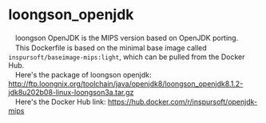 # loongson_openjdk
　loongson OpenJDK is the MIPS version based on OpenJDK porting.<br>
　This Dockerfile is based on the minimal base image called `inspursoft/baseimage-mips:light`, which can be pulled from the Docker Hub.<br>
　Here's the package of loongson openjdk: http://ftp.loongnix.org/toolchain/java/openjdk8/loongson_openjdk8.1.2-jdk8u202b08-linux-loongson3a.tar.gz <br>
　Here's the Docker Hub link: https://hub.docker.com/r/inspursoft/openjdk-mips
